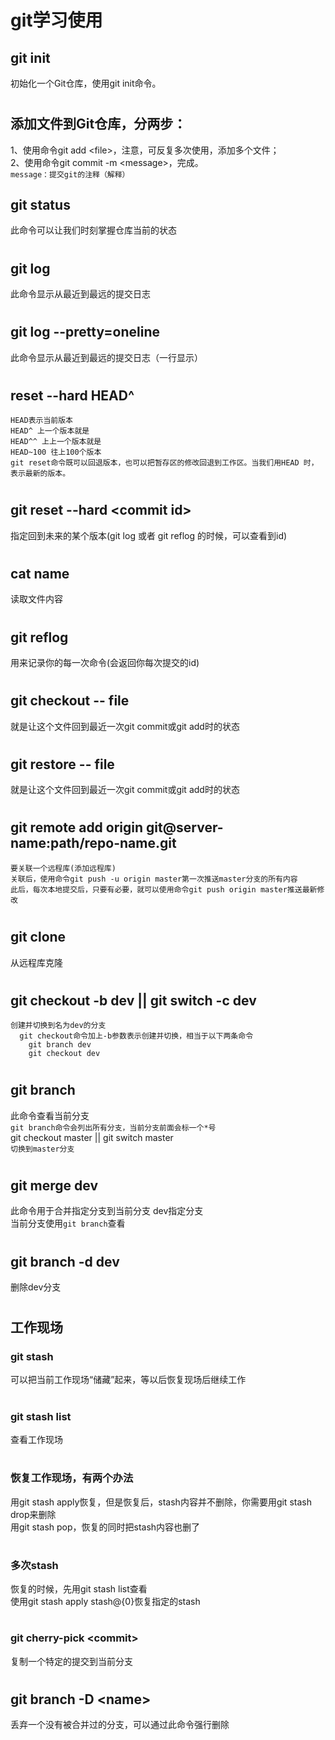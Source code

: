 # git学习使用
## git init
初始化一个Git仓库，使用git init命令。
#
## 添加文件到Git仓库，分两步：
1、使用命令git add \<file\>，注意，可反复多次使用，添加多个文件；<br>
2、使用命令git commit -m \<message\>，完成。<br>
  `message：提交git的注释（解释）`
## git status
此命令可以让我们时刻掌握仓库当前的状态
#
## git log
此命令显示从最近到最远的提交日志
#
## git log --pretty=oneline 
此命令显示从最近到最远的提交日志（一行显示）
#
## reset --hard HEAD^
    HEAD表示当前版本
    HEAD^ 上一个版本就是
    HEAD^^ 上上一个版本就是
    HEAD~100 往上100个版本
    git reset命令既可以回退版本，也可以把暂存区的修改回退到工作区。当我们用HEAD 时，表示最新的版本。
#
## git reset --hard \<commit id\>
指定回到未来的某个版本(git log 或者 git reflog 的时候，可以查看到id)
#
## cat name 
读取文件内容
#
## git reflog
用来记录你的每一次命令(会返回你每次提交的id)
#
## git checkout -- file 
就是让这个文件回到最近一次git commit或git add时的状态
#
## git restore  -- file 
就是让这个文件回到最近一次git commit或git add时的状态
#
## git remote add origin git@server-name:path/repo-name.git 
    要关联一个远程库(添加远程库)
    关联后，使用命令git push -u origin master第一次推送master分支的所有内容
    此后，每次本地提交后，只要有必要，就可以使用命令git push origin master推送最新修改
#
## git clone
从远程库克隆
#
## git checkout -b dev || git switch -c dev
    创建并切换到名为dev的分支
      git checkout命令加上-b参数表示创建并切换，相当于以下两条命令
        git branch dev
        git checkout dev
#
## git branch
此命令查看当前分支<br>
`git branch命令会列出所有分支，当前分支前面会标一个*号`<br>
git checkout master || git switch master<br>
`切换到master分支`
#
## git merge dev
此命令用于合并指定分支到当前分支
  dev指定分支<br>
  当前分支使用`git branch`查看
#
## git branch -d dev
删除dev分支
#
## 工作现场
### git stash
可以把当前工作现场“储藏”起来，等以后恢复现场后继续工作
#
### git stash list
查看工作现场
#
### 恢复工作现场，有两个办法
  用git stash apply恢复，但是恢复后，stash内容并不删除，你需要用git stash drop来删除<br>
  用git stash pop，恢复的同时把stash内容也删了
#
### 多次stash
  恢复的时候，先用git stash list查看<br>
  使用git stash apply stash@{0}恢复指定的stash
#
### git cherry-pick \<commit\>
  复制一个特定的提交到当前分支
#
## git branch -D \<name\>
  丢弃一个没有被合并过的分支，可以通过此命令强行删除


































